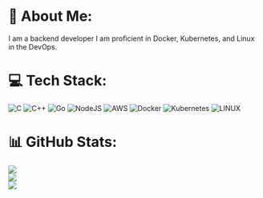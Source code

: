 # 💫 About Me:
I am a backend developer
I am proficient in Docker, Kubernetes, and Linux in the DevOps.


# 💻 Tech Stack:
![C](https://img.shields.io/badge/c-%2300599C.svg?style=for-the-badge&logo=c&logoColor=white) ![C++](https://img.shields.io/badge/c++-%2300599C.svg?style=for-the-badge&logo=c%2B%2B&logoColor=white) ![Go](https://img.shields.io/badge/go-%2300ADD8.svg?style=for-the-badge&logo=go&logoColor=white) ![NodeJS](https://img.shields.io/badge/node.js-6DA55F?style=for-the-badge&logo=node.js&logoColor=white) ![AWS](https://img.shields.io/badge/AWS-%23FF9900.svg?style=for-the-badge&logo=amazon-aws&logoColor=white) ![Docker](https://img.shields.io/badge/docker-%230db7ed.svg?style=for-the-badge&logo=docker&logoColor=white) ![Kubernetes](https://img.shields.io/badge/kubernetes-%23326ce5.svg?style=for-the-badge&logo=kubernetes&logoColor=white) ![LINUX](https://img.shields.io/badge/Linux-FCC624?style=for-the-badge&logo=linux&logoColor=black)
# 📊 GitHub Stats:
![](https://github-readme-stats.vercel.app/api?username=ibrahimypr&theme=dracula&hide_border=false&include_all_commits=false&count_private=false)<br/>
![](https://github-readme-streak-stats.herokuapp.com/?user=ibrahimypr&theme=dracula&hide_border=false)<br/>
![](https://github-readme-stats.vercel.app/api/top-langs/?username=ibrahimypr&theme=dracula&hide_border=false&include_all_commits=false&count_private=false&layout=compact)
